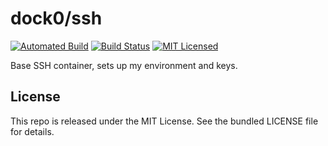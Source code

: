dock0/ssh
=======

[![Automated Build](https://img.shields.io/docker/build/dock0/ssh.svg)](https://hub.docker.com/r/dock0/ssh/)
[![Build Status](https://img.shields.io/circleci/project/dock0/ssh/master.svg)](https://circleci.com/gh/dock0/ssh)
[![MIT Licensed](http://img.shields.io/badge/license-MIT-green.svg)](https://tldrlegal.com/license/mit-license)

Base SSH container, sets up my environment and keys.

## License

This repo is released under the MIT License. See the bundled LICENSE file for details.


